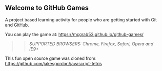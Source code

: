 ## Welcome to GitHub Games

A project based learning activity for people who are getting started with Git and GitHub.

You can play the game at: https://mcgrab53.github.io/github-games/

>> _*SUPPORTED BROWSERS*: Chrome, Firefox, Safari, Opera and IE9+_

This fun open source game was cloned from: https://github.com/jakesgordon/javascript-tetris
